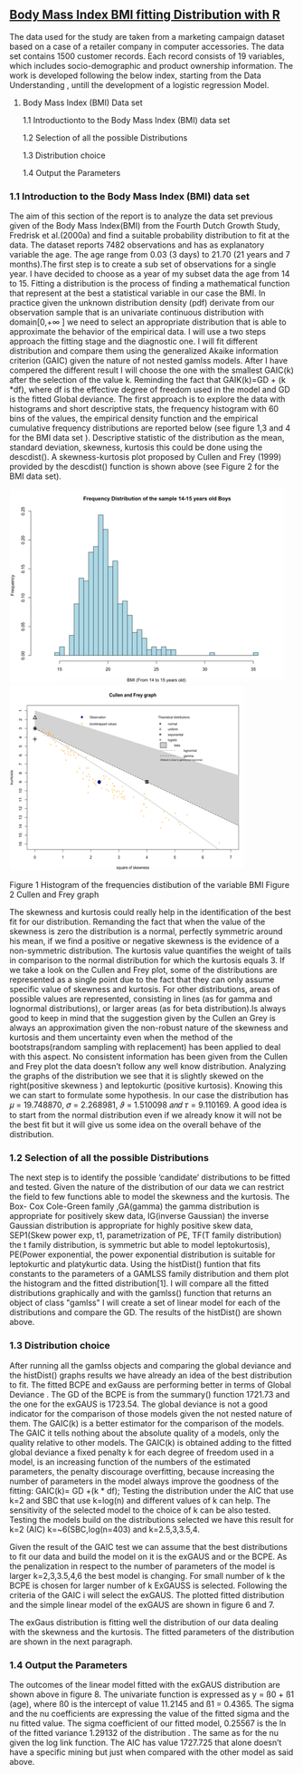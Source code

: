 
## [Body Mass Index BMI fitting Distribution with R](https://github.com/MauriLoi/Body-Mass-Index-BMI-fitting-Distribution-with-R)

The data used for the study are taken from a marketing campaign dataset based on a case of a retailer company in computer accessories. The data set contains 1500 customer records. Each record consists of 19 variables, which includes socio-demographic and product ownership information. 
The work is developed following the below index, starting from the Data Understanding , untill the development of a logistic regression Model.


1. Body Mass Index (BMI) Data set

   1.1  Introductionto to the Body Mass Index (BMI) data set 
    
   1.2  Selection of all the possible Distributions

   1.3  Distribution choice
    
   1.4  Output the Parameters
   
### 1.1 Introduction to the Body Mass Index (BMI) data set 

The aim of this section of the report is to analyze the data set previous given of the Body Mass Index(BMI) from the Fourth Dutch Growth Study, Fredrisk et al.(2000a) and find a suitable probability distribution to fit at the data. The dataset reports 7482 observations and has as explanatory variable the age. The age range from 0.03 (3 days) to 21.70 (21 years and 7 months).The first step is to create a sub set of observations for a single year. I have decided to choose as a year of my subset data the age from 14 to 15.
Fitting a distribution is the process of finding a mathematical function that represent at the best a statistical variable in our case the BMI. In practice given the unknown distribution density (pdf) derivate from our observation sample that is an univariate continuous distribution with domain[0,+∞ ] we need to select an appropriate distribution that is able to approximate the behavior of the empirical data. I will use a two steps approach the fitting stage and the diagnostic one. I will fit different distribution and compare them using the generalized Akaike information criterion (GAIC) given the nature of not nested gamlss models. After I have compered the different result I will choose the one with the smallest GAIC(k) after the selection of the value k. Reminding the fact that GAIK(k)=GD + (k *df), where df is the effective degree of freedom used in the model and GD is the fitted Global deviance. The first approach is to explore the data with histograms and short descriptive stats, the frequency histogram with 60 bins of the values, the empirical density function and the empirical cumulative frequency distributions are reported below (see figure 1,3 and 4 for the BMI data set ). Descriptive statistic of the distribution as the mean, standard deviation, skewness, kurtosis this could be done using the descdist(). A skewness-kurtosis plot proposed by Cullen and Frey (1999) provided by the descdist() function is shown above (see Figure 2 for the BMI data set).

![](/images/Picture1.png)                                                           ![](/images/Picture2.png)

Figure 1 Histogram of the frequencies distibution of the variable BMI               Figure 2 Cullen and Frey graph

 





The skewness and kurtosis could really help in the identification of the best fit for our distribution. Remanding the fact that when the value of the skewness is zero the distribution is a normal, perfectly symmetric around his mean, if we find a positive or negative skewness is the evidence of a non-symmetric distribution.
The kurtosis value quantifies the weight of tails in comparison to the normal distribution for which the kurtosis equals 3.
If we take a look on the Cullen and Frey plot, some of the distributions are represented as a single point due to the fact that they can only assume specific value of skewness and kurtosis. For other distributions, areas of possible values are represented, consisting in lines (as for gamma and lognormal distributions), or larger areas (as for beta distribution).Is always good to keep in mind that the suggestion given by the Cullen an Grey is always an approximation given the non-robust nature of the skewness and kurtosis and them uncertainty even when the method of the bootstraps(random sampling with replacement) has been applied to deal with this aspect. No consistent information has been given from the Cullen and Frey plot the data doesn’t follow any well know distribution. Analyzing the graphs of the distribution we see that it is slightly skewed on the right(positive skewness ) and leptokurtic (positive kurtosis). Knowing this we can start to formulate some hypothesis. In our case the distribution has 𝜇 = 19.748870, 𝜎 = 2.268981, 𝜗 = 1.510098 𝑎𝑛𝑑 𝜏 = 9.110169. A good idea is to start from the normal distribution even if we already know it will not be the best fit but it will give us some idea on the overall behave of the distribution.

###  1.2 Selection of all the possible Distributions

The next step is to identify the possible ‘candidate’ distributions to be fitted and tested. Given the nature of the distribution of our data we can restrict the field to few functions able to model the skewness and the kurtosis. The Box- Cox Cole-Green family ,GA(gamma) the gamma distribution is appropriate for positively skew data, IG(inverse Gaussian) the inverse Gaussian distribution is appropriate for highly positive skew data, SEP1(Skew power exp, t1, parametrization of PE, TF(T family distribution) the t family distribution, is symmetric but able to model leptokurtosis), PE(Power exponential, the power exponential distribution is suitable for leptokurtic and platykurtic data.
Using the histDist() funtion that fits constants to the parameters of a GAMLSS family distribution and them plot the histogram and the fitted distribution[1]. I will compare all the fitted distributions graphically and with the gamlss() function that returns an object of class "gamlss" I will create a set of linear model for each of the distributions and compare the GD. The results of the histDist() are shown above.

###  1.3 Distribution choice

After running all the gamlss objects and comparing the global deviance and the histDist() graphs results we have already an idea of the best distribution to fit. The fitted BCPE and exGauss are performing better in terms of Global Deviance . The GD of the BCPE is from the summary() function 1721.73 and the one for the exGAUS is 1723.54. The global deviance is not a good indicator for the comparison of those models given the not nested nature of them.
The GAIC(k) is a better estimator for the comparison of the models. The GAIC it tells nothing about the absolute quality of a models, only the quality relative to other models. The GAIC(k) is obtained adding to the fitted global deviance a fixed penalty k for each degree of freedom used in a model, is an increasing function of the numbers of the estimated parameters, the penalty discourage overfitting, because increasing the number of parameters in the model always improve the goodness of the fitting:
GAIC(k)= GD +(k * df);
Testing the distribution under the AIC that use k=2 and SBC that use k=log(n) and different values of k can help. The sensitivity of the selected model to the choice of k can be also tested. Testing the models build on the distributions selected we have this result for k=2 (AIC) k=~6(SBC,log(n=403) and k=2.5,3,3.5,4.


Given the result of the GAIC test we can assume that the best distributions to fit our data and build the model on it is the exGAUS and or the BCPE. As the penalization in respect to the number of parameters of the model is larger k=2,3,3.5,4,6 the best model is changing. For small number of k the BCPE is chosen for larger number of k ExGAUSS is selected. Following the criteria of the GAIC i will select the exGAUS. The plotted fitted distribution and the simple linear model of the exGAUS are shown in figure 6 and 7.



The exGaus distribution is fitting well the distribution of our data dealing with the skewness and the kurtosis. The fitted parameters of the distribution are shown in the next paragraph. 

###  1.4 Output the Parameters

The outcomes of the linear model fitted with the exGAUS distribution are shown above in figure 8. The univariate function is expressed as y = ß0 +  ß1 (age), where ß0  is the intercept of value 11.2145 and ß1 = 0.4365. The sigma and the nu coefficients are expressing the value of the fitted sigma and the nu fitted value. The sigma coefficient of our fitted model, 0.25567 is the ln of the fitted variance 1.29132 of the distribution . The same as for the nu given the log link function. The AIC has value 1727.725 that alone doesn’t have a specific mining  but just when compared with the other model as said above.
